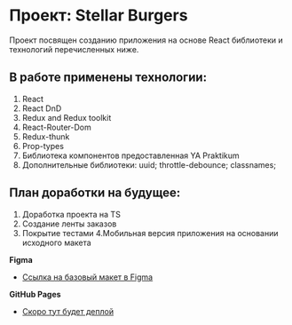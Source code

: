 # Проект: Stellar Burgers
Проект посвящен созданию приложения на основе React библиотеки
и технологий перечисленных ниже.

## В работе применены технологии:
1. React
2. React DnD
3. Redux and Redux toolkit
4. React-Router-Dom
5. Redux-thunk
6. Prop-types
7. Библиотека компонентов предоставленная YA Praktikum 
8. Дополнительные библиотеки:
    uuid;
    throttle-debounce;
    classnames;

 ## План доработки на будущее:
1. Доработка проекта на TS
2. Создание ленты заказов
3. Покрытие тестами
4.Мобильная версия приложения на основании исходного макета

**Figma**
* [Ссылка на базовый макет в Figma](https://www.figma.com/file/tLatiSwpQmOsE3nSReMmqN/React_Bootcamp_Проектные-задачи_external_link?node-id=0%3A1)

**GitHub Pages**
* [Скоро тут будет деплой](https:)
